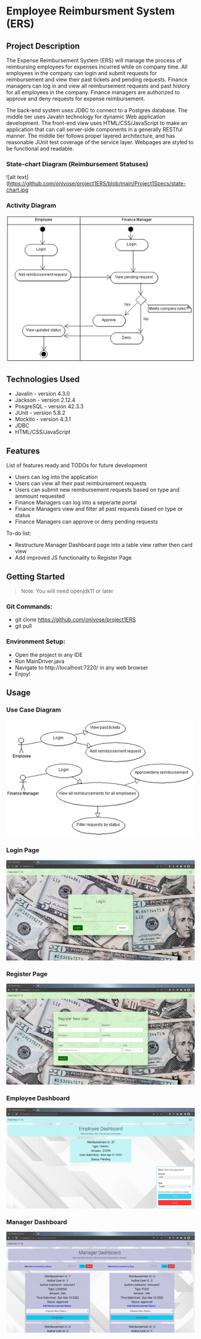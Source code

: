 # Employee Reimbursment System (ERS)

## Project Description

The Expense Reimbursement System (ERS) will manage the process of reimbursing employees for expenses incurred while on company time. All employees in the company can login and submit requests for reimbursement and view their past tickets and pending requests. Finance managers can log in and view all reimbursement requests and past history for all employees in the company. Finance managers are authorized to approve and deny requests for expense reimbursement.

The back-end system uses JDBC to connect to a Postgres database. The middle tier uses Javalin technology for dynamic Web application development. The front-end view uses HTML/CSS/JavaScript to make an application that can call server-side components in a generally RESTful manner. The middle tier follows proper layered architecture, and has reasonable JUnit test coverage of the service layer. Webpages are styled to be functional and readable.

### State-chart Diagram (Reimbursement Statuses)
![alt text](https://github.com/onivose/project1ERS/blob/main/Project1Specs/state-chart.jpg

### Activity Diagram
![alt text](https://github.com/onivose/project1ERS/blob/main/Project1Specs/activity.jpg)

## Technologies Used

* Javalin - version 4.3.0
* Jackson - version 2.12.4
* PosgreSQL - version 42.3.3
* JUnit - version 5.8.2
* Mockito - version 4.3.1
* JDBC
* HTML/CSS/JavaScript

## Features

List of features ready and TODOs for future development
* Users can log into the application
* Users can view all their past reimbursement requests
* Users can submit new reimbursement requests based on type and ammount requested
* Finance Managers can log into a seperarte portal
* Finance Managers view and filter all past requests based on type or status
* Finance Managers can approve or deny pending requests

To-do list:
* Restructure Manager Dashboard page into a table view rather then card view
* Add improved JS functionality to Register Page

## Getting Started

> Note: You will need openjdk11 or later

### Git Commands:

* git clone https://github.com/onivose/project1ERS
* git pull 

### Environment Setup:

* Open the project in any IDE
* Run MainDriver.java
* Navigate to http://localhost:7220/ in any web browser
* Enjoy!

## Usage
### Use Case Diagram
![alt text](https://github.com/onivose/project1ERS/blob/main/Project1Specs/use-case.jpg)

### Login Page
![alt text](https://github.com/onivose/project1ERS/blob/main/Project1Specs/login.jpg)

### Register Page
![alt text](https://github.com/onivose/project1ERS/blob/main/Project1Specs/register.jpg)

### Employee Dashboard
![alt text](https://github.com/onivose/project1ERS/blob/main/Project1Specs/employee.jpg)

### Manager Dashboard
![alt text](https://github.com/onivose/project1ERS/blob/main/Project1Specs/manager.jpg)
